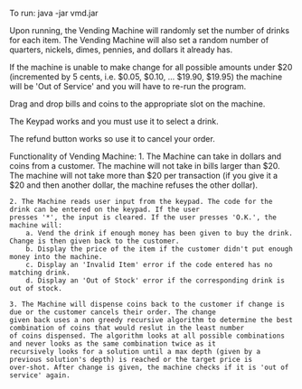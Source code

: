 To run:
	java -jar vmd.jar

Upon running, the Vending Machine will randomly set the number of drinks for each item.
The Vending Machine will also set a random number of quarters, nickels, dimes, pennies, and dollars it already has.

If the machine is unable to make change for all possible amounts under $20 (incremented by 5 cents, i.e. $0.05, $0.10, ... $19.90, $19.95)
the machine will be 'Out of Service' and you will have to re-run the program.

Drag and drop bills and coins to the appropriate slot on the machine.

The Keypad works and you must use it to select a drink.

The refund button works so use it to cancel your order.

Functionality of Vending Machine:
	1. The Machine can take in dollars and coins from a customer. The machine will not take in bills larger than $20.
	The machine will not take more than $20 per transaction (if you give it a $20 and then another dollar, the 
	machine refuses the other dollar).

	2. The Machine reads user input from the keypad. The code for the drink can be entered on the keypad. If the user
	presses '*', the input is cleared. If the user presses 'O.K.', the machine will:
		a. Vend the drink if enough money has been given to buy the drink. Change is then given back to the customer.
		b. Display the price of the item if the customer didn't put enough money into the machine.
		c. Display an 'Invalid Item' error if the code entered has no matching drink.
		d. Display an 'Out of Stock' error if the corresponding drink is out of stock.

	3. The Machine will dispense coins back to the customer if change is due or the customer cancels their order. The change
	given back uses a non greedy recursive algorithm to determine the best combination of coins that would reslut in the least number 
	of coins dispensed. The algorithm looks at all possible combinations and never looks as the same combination twice as it 
	recursively looks for a solution until a max depth (given by a previous solution's depth) is reached or the target price is
	over-shot. After change is given, the machine checks if it is 'out of service' again. 
